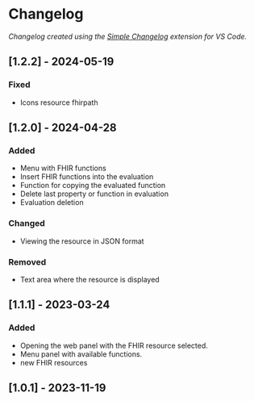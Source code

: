 # Changelog

*Changelog created using the [Simple Changelog](https://marketplace.visualstudio.com/items?itemName=tobiaswaelde.vscode-simple-changelog) extension for VS Code.*

## [1.2.2] - 2024-05-19
### Fixed
- Icons resource fhirpath


## [1.2.0] - 2024-04-28
### Added
- Menu with FHIR functions
- Insert FHIR functions into the evaluation
- Function for copying the evaluated function
- Delete last property or function in evaluation
- Evaluation deletion

### Changed
- Viewing the resource in JSON format

### Removed
- Text area where the resource is displayed


## [1.1.1] - 2023-03-24
### Added
- Opening the web panel with the FHIR resource selected.
- Menu panel with available functions.
- new FHIR resources


## [1.0.1] - 2023-11-19